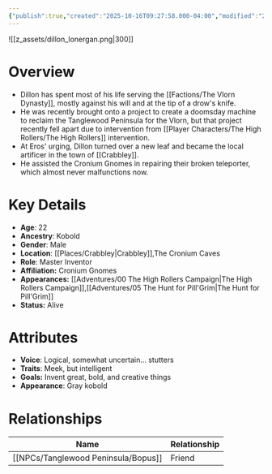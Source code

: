 ```yaml
---
{"publish":true,"created":"2025-10-16T09:27:58.000-04:00","modified":"2025-10-16T14:03:57.510-04:00","published":"2025-10-16T14:03:57.510-04:00","cssclasses":"","Age":"22","Ancestry":"Kobold","Gender":"Male","Location":["[[Places/Crabbley]]","The Cronium Caves"],"Role":["Master Inventor"],"Affiliation":["Cronium Gnomes"],"Appearances":["[[00 The High Rollers Campaign|The High Rollers Campaign]]","[[05 The Hunt for Pill'Grim|The Hunt for Pill'Grim]]"],"Status":"Alive"}
---
```


![[z_assets/dillon_lonergan.png|300]]

# Overview
- Dillon has spent most of his life serving the [[Factions/The Vlorn Dynasty]], mostly against his will and at the tip of a drow's knife. 
- He was recently brought onto a project to create a doomsday machine to reclaim the Tanglewood Peninsula for the Vlorn, but that project recently fell apart due to intervention from [[Player Characters/The High Rollers/The High Rollers]] intervention. 
- At Eros' urging, Dillon turned over a new leaf and became the local artificer in the town of [[Crabbley]].
- He assisted the Cronium Gnomes in repairing their broken teleporter, which almost never malfunctions now.

# Key Details
- **Age**: 22
- **Ancestry**: Kobold
- **Gender**: Male
- **Location**: [[Places/Crabbley\|Crabbley]],The Cronium Caves
- **Role**: Master Inventor
- **Affiliation:** Cronium Gnomes
- **Appearances:** [[Adventures/00 The High Rollers Campaign\|The High Rollers Campaign]],[[Adventures/05 The Hunt for Pill'Grim\|The Hunt for Pill'Grim]]
- **Status:** Alive

# Attributes
- **Voice**: Logical, somewhat uncertain... stutters
- **Traits**: Meek, but intelligent
- **Goals:** Invent great, bold, and creative things
- **Appearance**: Gray kobold

# Relationships

| Name      | Relationship |
| --------- | ------------ |
| [[NPCs/Tanglewood Peninsula/Bopus]] | Friend       |
